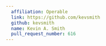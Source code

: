 ```yaml
---
  affiliation: Operable
  link: https://github.com/kevsmith
  github: kevsmith
  name: Kevin A. Smith
  pull_request_number: 616
---
```

